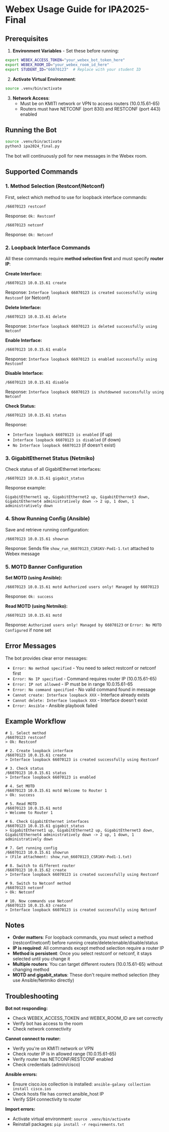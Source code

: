# Webex Usage Guide for IPA2025-Final

## Prerequisites

1. **Environment Variables** - Set these before running:
```bash
export WEBEX_ACCESS_TOKEN="your_webex_bot_token_here"
export WEBEX_ROOM_ID="your_webex_room_id_here"
export STUDENT_ID="66070123"  # Replace with your student ID
```

2. **Activate Virtual Environment**:
```bash
source .venv/bin/activate
```

3. **Network Access**:
   - Must be on KMITl network or VPN to access routers (10.0.15.61-65)
   - Routers must have NETCONF (port 830) and RESTCONF (port 443) enabled

## Running the Bot

```bash
source .venv/bin/activate
python3 ipa2024_final.py
```

The bot will continuously poll for new messages in the Webex room.

## Supported Commands

### 1. Method Selection (Restconf/Netconf)
First, select which method to use for loopback interface commands:

```
/66070123 restconf
```
Response: `Ok: Restconf`

```
/66070123 netconf
```
Response: `Ok: Netconf`

### 2. Loopback Interface Commands

All these commands require **method selection first** and must specify **router IP**:

**Create Interface:**
```
/66070123 10.0.15.61 create
```
Response: `Interface loopback 66070123 is created successfully using Restconf` (or Netconf)

**Delete Interface:**
```
/66070123 10.0.15.61 delete
```
Response: `Interface loopback 66070123 is deleted successfully using Netconf`

**Enable Interface:**
```
/66070123 10.0.15.61 enable
```
Response: `Interface loopback 66070123 is enabled successfully using Restconf`

**Disable Interface:**
```
/66070123 10.0.15.61 disable
```
Response: `Interface loopback 66070123 is shutdowned successfully using Netconf`

**Check Status:**
```
/66070123 10.0.15.61 status
```
Response: 
- `Interface loopback 66070123 is enabled` (if up)
- `Interface loopback 66070123 is disabled` (if down)
- `No Interface loopback 66070123` (if doesn't exist)

### 3. GigabitEthernet Status (Netmiko)

Check status of all GigabitEthernet interfaces:

```
/66070123 10.0.15.61 gigabit_status
```
Response example:
```
GigabitEthernet1 up, GigabitEthernet2 up, GigabitEthernet3 down, GigabitEthernet4 administratively down -> 2 up, 1 down, 1 administratively down
```

### 4. Show Running Config (Ansible)

Save and retrieve running configuration:

```
/66070123 10.0.15.61 showrun
```
Response: Sends file `show_run_66070123_CSR1KV-Pod1-1.txt` attached to Webex message

### 5. MOTD Banner Configuration

**Set MOTD (using Ansible):**
```
/66070123 10.0.15.61 motd Authorized users only! Managed by 66070123
```
Response: `Ok: success`

**Read MOTD (using Netmiko):**
```
/66070123 10.0.15.61 motd
```
Response: `Authorized users only! Managed by 66070123`
or `Error: No MOTD Configured` if none set

## Error Messages

The bot provides clear error messages:

- `Error: No method specified` - You need to select restconf or netconf first
- `Error: No IP specified` - Command requires router IP (10.0.15.61-65)
- `Error: IP not allowed` - IP must be in range 10.0.15.61-65
- `Error: No command specified` - No valid command found in message
- `Cannot create: Interface loopback XXX` - Interface already exists
- `Cannot delete: Interface loopback XXX` - Interface doesn't exist
- `Error: Ansible` - Ansible playbook failed

## Example Workflow

```
# 1. Select method
/66070123 restconf
> Ok: Restconf

# 2. Create loopback interface
/66070123 10.0.15.61 create
> Interface loopback 66070123 is created successfully using Restconf

# 3. Check status
/66070123 10.0.15.61 status
> Interface loopback 66070123 is enabled

# 4. Set MOTD
/66070123 10.0.15.61 motd Welcome to Router 1
> Ok: success

# 5. Read MOTD
/66070123 10.0.15.61 motd
> Welcome to Router 1

# 6. Check GigabitEthernet interfaces
/66070123 10.0.15.61 gigabit_status
> GigabitEthernet1 up, GigabitEthernet2 up, GigabitEthernet3 down, GigabitEthernet4 administratively down -> 2 up, 1 down, 1 administratively down

# 7. Get running config
/66070123 10.0.15.61 showrun
> (File attachment: show_run_66070123_CSR1KV-Pod1-1.txt)

# 8. Switch to different router
/66070123 10.0.15.62 create
> Interface loopback 66070123 is created successfully using Restconf

# 9. Switch to Netconf method
/66070123 netconf
> Ok: Netconf

# 10. Now commands use Netconf
/66070123 10.0.15.63 create
> Interface loopback 66070123 is created successfully using Netconf
```

## Notes

- **Order matters**: For loopback commands, you must select a method (restconf/netconf) before running create/delete/enable/disable/status
- **IP is required**: All commands except method selection require a router IP
- **Method is persistent**: Once you select restconf or netconf, it stays selected until you change it
- **Multiple routers**: You can target different routers (10.0.15.61-65) without changing method
- **MOTD and gigabit_status**: These don't require method selection (they use Ansible/Netmiko directly)

## Troubleshooting

**Bot not responding:**
- Check WEBEX_ACCESS_TOKEN and WEBEX_ROOM_ID are set correctly
- Verify bot has access to the room
- Check network connectivity

**Cannot connect to router:**
- Verify you're on KMITl network or VPN
- Check router IP is in allowed range (10.0.15.61-65)
- Verify router has NETCONF/RESTCONF enabled
- Check credentials (admin/cisco)

**Ansible errors:**
- Ensure cisco.ios collection is installed: `ansible-galaxy collection install cisco.ios`
- Check hosts file has correct ansible_host IP
- Verify SSH connectivity to router

**Import errors:**
- Activate virtual environment: `source .venv/bin/activate`
- Reinstall packages: `pip install -r requirements.txt`
